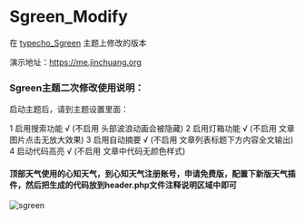 # Sgreen_Modify
在 [typecho_Sgreen](https://github.com/yiyeticms/typecho_Sgreen) 主题上修改的版本

演示地址：https://me.jinchuang.org

### Sgreen主题二次修改使用说明：

启动主题后，请到主题设置里面：

 1 启用搜索功能 √ (不启用 头部波浪动画会被隐藏)
 2 启用灯箱功能 √ (不启用 文章图片点击无放大效果)
 3 启用自动摘要 √ (不启用 文章列表标题下方内容全文输出)
 4 启动代码高亮 √ (不启用 文章中代码无颜色样式)

#### 顶部天气使用的心知天气，到心知天气注册账号，申请免费版，配置下新版天气插件，然后把生成的代码放到header.php文件注释说明区域中即可

![sgreen](https://github.com/jcorg/Sgreen_Modify/blob/master/github.png)

